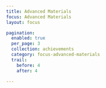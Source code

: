 ```yaml
---
title: Advanced Materials
focus: Advanced Materials
layout: focus

pagination:
  enabled: true
  per_page: 3
  collection: achievements
  category: focus-advanced-materials
  trail:
    before: 4
    after: 4
    
---
```

